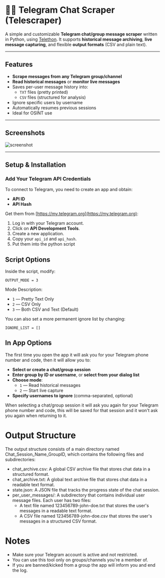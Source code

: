 # 👩‍🌾 Telegram Chat Scraper (Telescraper)

A simple and customizable **Telegram chat/group message scraper** written in Python, using [Telethon](https://github.com/LonamiWebs/Telethon). It supports **historical message archiving**, **live message capturing**, and flexible **output formats** (CSV and plain text).

---

## Features

- **Scrape messages from any Telegram group/channel**
- **Read historical messages** or **monitor live messages**
- Saves per-user message history into:
  - `TXT` files (pretty printed)
  - `CSV` files (structured for analysis)
- Ignore specific users by username
- Automatically resumes previous sessions
- Ideal for OSINT use

---

## Screenshots

![screenshot](https://i.imgur.com/YLj7Cvz.png)

---

## Setup & Installation

### Add Your Telegram API Credentials

To connect to Telegram, you need to create an app and obtain:

- **API ID**
- **API Hash**

Get them from [https://my.telegram.org](https://my.telegram.org):

1. Log in with your Telegram account.
2. Click on **API Development Tools**.
3. Create a new application.
4. Copy your `api_id` and `api_hash`.
5. Put them into the python script

## Script Options

Inside the script, modify:

    OUTPUT_MODE = 3

Mode Description:
- `1`	— Pretty Text Only
- `2`	— CSV Only
- `3`	— Both CSV and Text (Default)

You can also set a more permanent ignore list by changing:

    IGNORE_LIST = []

## In App Options

The first time you open the app it will ask you for your Telegram phone number and code, then it will allow you to:

- **Select or create a chat/group session**
- **Enter group by ID or username**, or **select from your dialog list**
- **Choose mode**:
  - `1` — Read historical messages
  - `2` — Start live capture
- **Specify usernames to ignore** (comma-separated, optional)

When selecting a chat/group session it will ask you again for your Telegram phone number and code, this will be saved for that session and it won't ask you again when returning to it.

# Output Structure

The output structure consists of a main directory named Chat_Session_Name_GroupID, which contains the following files and subdirectories:

- chat_archive.csv: A global CSV archive file that stores chat data in a structured format.
- chat_archive.txt: A global text archive file that stores chat data in a readable text format.
- state.json: A JSON file that tracks the progress state of the chat session.
- per_user_messages/: A subdirectory that contains individual user message files. Each user has two files:
  - A text file named 123456789-john-doe.txt that stores the user's messages in a readable text format.
  - A CSV file named 123456789-john-doe.csv that stores the user's messages in a structured CSV format.

# Notes

- Make sure your Telegram account is active and not restricted.
- You can use this tool only on groups/channels you're a member of.
- If you are banned/kicked from a group the app will inform you and end the log.

